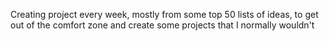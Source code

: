 Creating project every week, mostly from some top 50 lists of ideas, to get out of the comfort zone and create some projects that I normally wouldn't
